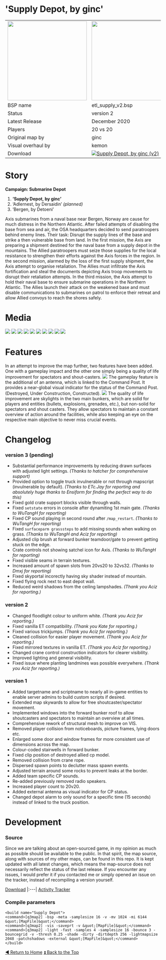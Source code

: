 'Supply Depot, by ginc'
==========

<table>
 <tr>
  <td><a href="https://i.imgur.com/VR8Q6jp.png"><img src="https://i.imgur.com/VR8Q6jp.png" width="256"/></a></td>
  <td><a href="https://i.imgur.com/P90cnvc.png"><img src="https://i.imgur.com/P90cnvc.png" width="256"/></a></td>
  <td rowspan="8"><b>Index:</b><br>
<a href="https://github.com/realkemon/home/blob/master/README.md">Home</a><br>
<ul>
 <li><a href="https://github.com/realkemon/home/blob/master/pages/etl_supply.md#story">Story</a></li>
 <li><a href="https://github.com/realkemon/home/blob/master/pages/etl_supply.md#media">Media</a></li>
 <li><a href="https://github.com/realkemon/home/blob/master/pages/etl_supply.md#features">Features</a></li>
 <li><a href="https://github.com/realkemon/home/blob/master/pages/etl_supply.md#changelog">Changelog</a></li>
 <ul>
  <li><a href="https://github.com/realkemon/home/blob/master/pages/etl_supply.md#version-3-pending">version 3 (pending)</a></li>
  <li><a href="https://github.com/realkemon/home/blob/master/pages/etl_supply.md#version-2">version 2</a></li>
  <li><a href="https://github.com/realkemon/home/blob/master/pages/etl_supply.md#version-1">version 1</a></li>
 </ul>
 <li><a href="https://github.com/realkemon/home/blob/master/pages/etl_supply.md#development">Development</a></li>
 <ul>
  <li><a href="https://github.com/realkemon/home/blob/master/pages/etl_supply.md#source">Source</a></li>
  <li><a href="https://github.com/realkemon/home/blob/master/pages/etl_supply.md#compile-parameters">Compile Parameters</a></li>
 </ul></td>
 </tr>
 <tr>
  <td>BSP name</td>
  <td>etl_supply_v2.bsp</td>
 </tr>
 <tr>
  <td>Status</td>
  <td>version 2</td>
 </tr>
 <tr> 
  <td>Latest Release</td>
  <td>December 2020</td>
 </tr>
 <tr>
  <td>Players</td>
  <td>20 vs 20</td>
 </tr>
 <tr>
  <td>Original map by</td>
  <td>ginc</td>
 </tr>
 <tr>
  <td>Visual overhaul by</td>
  <td>kemon</td>
 </tr>
 <tr>
  <td>Download</td>
  <td><a href="https://www.moddb.com/mods/etlegacy/addons/supply-depot-by-ginc" title="Download Supply Depot, by ginc (v2) - Mod DB" target="_blank"><img src="https://button.moddb.com/download/medium/205561.png" alt="Supply Depot, by ginc (v2)" /></a></td>
 </tr>
</table>


Story
============

**Campaign: Submarine Depot**

1. **‘Supply Depot, by ginc’**
2. ‘Adlernest, by Dersaidin’ *(planned)*
3. ’Bergen, by Detoeni’

Axis submarines from a naval base near Bergen, Norway are cause for much distress in the Northern Atlantic. After failed attempts of disabling the base from sea and air, the OSA headquarters decided to send paratroopers behind enemy lines. Their task: Disrupt the supply lines of the base and strike a then vulnerable base from land. In the first mission, the Axis are preparing a shipment destined for the naval base from a supply depot in the mountains. The Allied paratroopers must seize those supplies for the local resistance to strengthen their efforts against the Axis forces in the region. In the second mission, alarmed by the loss of the first supply shipment, the Axis attempt to organise retaliation. The Allies must infiltrate the Axis fortification and steal the documents depicting Axis troop movements to disrupt their retaliation attempts. In the third mission, the Axis attempt to hold their naval base to ensure submarine operations in the Northern Atlantic. The Allies launch their attack on the weakened base and must disable communications to submarines on patrol to enforce their retreat and allow Allied convoys to reach the shores safely.


Media
============

<a href="https://i.imgur.com/xLtSmcq.jpg"><img src="https://i.imgur.com/xLtSmcq.jpg"></a>
<a href="https://i.imgur.com/nKroooj.jpg"><img src="https://i.imgur.com/nKroooj.jpg"></a>
<a href="https://i.imgur.com/Nv5rIiL.jpg"><img src="https://i.imgur.com/Nv5rIiL.jpg"></a>
<a href="https://i.imgur.com/GCbgNn9.jpg"><img src="https://i.imgur.com/GCbgNn9.jpg"></a>
<a href="https://i.imgur.com/gN4JH17.jpg"><img src="https://i.imgur.com/gN4JH17.jpg"></a>
<a href="https://i.imgur.com/3BNMQL3.jpg"><img src="https://i.imgur.com/3BNMQL3.jpg"></a>
<a href="https://i.imgur.com/H8vqkuu.jpg"><img src="https://i.imgur.com/H8vqkuu.jpg"></a>
<a href="https://i.imgur.com/HTH9xUV.jpg"><img src="https://i.imgur.com/HTH9xUV.jpg"></a>
<a href="https://i.imgur.com/P79d0f1.jpg"><img src="https://i.imgur.com/P79d0f1.jpg"></a>
<a href="https://i.imgur.com/HmO2eGu.jpg"><img src="https://i.imgur.com/HmO2eGu.jpg"></a>

Features
============
In an attempt to improve the map further, two features have been added. One with a gameplay impact and the other one simply being a quality of life improvement for spectators and shout-casters.
<a href="https://i.imgur.com/JCcZb18.jpg"><img src="https://i.imgur.com/JCcZb18.jpg"></a>
The gameplay feature is the additional of an antenna, which is linked to the Command Post. It provides a near-global visual indicator for the status of the Command Post. (Destroyed, Under Construction, Constructed).
<a href="https://i.imgur.com/GTJ8hE2.jpg"><img src="https://i.imgur.com/GTJ8hE2.jpg"></a>
The quality of life improvement are skylights in the two main bunkers, which are solid for players and entities (bullets, explosions, grenades, etc.), but non-solid for spectators and shout casters. They allow spectators to maintain a constant overview of action around the facilities, while also keeping an eye on the respective main objective to never miss crucial events.




Changelog
============

### version 3 (pending)

* Substantial performance improvements by reducing drawn surfaces with adjusted light settings. *(Thanks to hatcher for comprehensive support)*
* Provided option to toggle truck invulnerable or not through mapscript (invulnerable by default). *(Thanks to ETc.Jay for reporting and absolutely huge thanks to Ensiform for finding the perfect way to do this)*
* Fixed gold crate support blocks visible through walls.
* Fixed `setstate` errors in console after dynamiting 1st main gate. *(Thanks to WuTangH for reporting)*
* Fixed CP sound playing in second round after `/map_restart`. *(Thanks to WuTangH for reporting)*
* Fixed `surfaceparm grasssteps` to add missing sounds when walking on grass. *(Thanks to WuTangH and Aciz for reporting)*
* Adjusted clip brush at forward bunker teamdoor/gate to prevent getting stuck on the edge. 
* Crate controls not showing satchel icon for Axis. *(Thanks to WuTangH for reporting)*
* Fixed visible seams in terrain textures.
* Increased amount of spawn slots from 20vs20 to 32vs32. *(Thanks to Dmxj for reporting)*
* Fixed skyportal incorectly having sky shader instead of mountain.
* Fixed flying rock next to east depot wall.
* Reduced weird shadows from the ceiling lampshades. *(Thank you Aciz for reporting.)*

### version 2

* Changed floodlight colour to uniform white. *(Thank you Aciz for reporting.)*
* Fixed vanilla ET compatibility. *(Thank you Kate for reporting.)*
* Fixed various trickjumps. *(Thank you Aciz for reporting.)*
* Cleaned collision for easier player movement. *(Thank you Aciz for reporting.)*
* Fixed mirrored textures in vanilla ET. *(Thank you Aciz for reporting.)*
* Changed crane control construction indicators for clearer visibility.
* Improved lighting and general visibility.
* Fixed issue where planting landmines was possible everywhere. *(Thank you Aciz for reporting.)*

### version 1

* Added targetname and scriptname to nearly all in-game entities to enable server admins to build custom scripts if desired.
* Extended map skywards to allow for free shoutcaster/spectator movement.
* Implemented windows into the forward bunker roof to allow shoutcasters and spectators to maintain an overview at all times.
* Comprehensive rework of structural mesh to improve on VIS.
* Removed player collision from noticeboards, picture frames, lying doors etc.
* Enlarged some door and window frames for more consistent use of dimensions across the map.
* Colour-coded stairwells in forward bunker.
* Fixed clip position of destroyed allied cp model.
* Removed collision from crane rope.
* Dispersed spawn points to declutter mass spawn events.
* Adjusted terrain around some rocks to prevent leaks at the border.
* Added team specific CP sounds.
* Re-added previously removed radio speakers.
* Increased player count to 20v20.
* Added external antenna as visual indicator for CP status.
* Changed depot alarm to only sound for a specific time (15 seconds) instead of linked to the truck position.


Development
============
 
### Source

Since we are talking about an open-sourced game, in my opinion as much as possible should be available to the public. In that spirit, the map source, along with sources of my other maps, can be found in this repo. It is kept updated with all latest changes, which means the map-source does not necessarily reflect the status of the last release. If you encounter any issues, I would prefer it if you contacted me or simply opened an issue on the tracker, instead of recompiling a version yourself.

[Download](https://github.com/realkemon/home/tree/master/maps)
|:---|
[Activity Tracker](https://github.com/realkemon/home/milestone/6)

### Compile parameters

```
<build name="Supply Depot">
<command>[q3map2] -bsp -meta -samplesize 16 -v -mv 1024 -mi 6144 &quot;[MapFile]&quot;</command>
<command>[q3map2] -vis -saveprt -v &quot;[MapFile]&quot;</command>
<command>[q3map2] -light -fast -samples 4 -samplesize 16 -bounce 3 -bouncegrid -v -thresh 0.25 -shade -dirty -dirtdepth 256 -lightmapsize 2048 -patchshadows -external &quot;[MapFile]&quot;</command>
</build>
```

[:arrow_backward: Return to Home](https://github.com/realkemon/home/blob/master/README.md) [:arrow_double_up: Back to the Top](https://github.com/realkemon/home/blob/master/pages/etl_ice.md)
 
